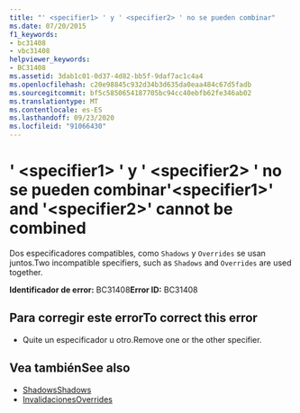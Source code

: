 ```yaml
---
title: "' <specifier1> ' y ' <specifier2> ' no se pueden combinar"
ms.date: 07/20/2015
f1_keywords:
- bc31408
- vbc31408
helpviewer_keywords:
- BC31408
ms.assetid: 3dab1c01-0d37-4d82-bb5f-9daf7ac1c4a4
ms.openlocfilehash: c20e98845c932d34b3d635da0eaa484c67d5fadb
ms.sourcegitcommit: bf5c5850654187705bc94cc40ebfb62fe346ab02
ms.translationtype: MT
ms.contentlocale: es-ES
ms.lasthandoff: 09/23/2020
ms.locfileid: "91066430"
---
```

# <a name="specifier1-and-specifier2-cannot-be-combined"></a><span data-ttu-id="6ba31-102">' \<specifier1> ' y ' \<specifier2> ' no se pueden combinar</span><span class="sxs-lookup"><span data-stu-id="6ba31-102">'\<specifier1>' and '\<specifier2>' cannot be combined</span></span>

<span data-ttu-id="6ba31-103">Dos especificadores compatibles, como `Shadows` y `Overrides` se usan juntos.</span><span class="sxs-lookup"><span data-stu-id="6ba31-103">Two incompatible specifiers, such as `Shadows` and `Overrides` are used together.</span></span>  
  
 <span data-ttu-id="6ba31-104">**Identificador de error:** BC31408</span><span class="sxs-lookup"><span data-stu-id="6ba31-104">**Error ID:** BC31408</span></span>  
  
## <a name="to-correct-this-error"></a><span data-ttu-id="6ba31-105">Para corregir este error</span><span class="sxs-lookup"><span data-stu-id="6ba31-105">To correct this error</span></span>  
  
- <span data-ttu-id="6ba31-106">Quite un especificador u otro.</span><span class="sxs-lookup"><span data-stu-id="6ba31-106">Remove one or the other specifier.</span></span>  
  
## <a name="see-also"></a><span data-ttu-id="6ba31-107">Vea también</span><span class="sxs-lookup"><span data-stu-id="6ba31-107">See also</span></span>

- [<span data-ttu-id="6ba31-108">Shadows</span><span class="sxs-lookup"><span data-stu-id="6ba31-108">Shadows</span></span>](../language-reference/modifiers/shadows.md)
- [<span data-ttu-id="6ba31-109">Invalidaciones</span><span class="sxs-lookup"><span data-stu-id="6ba31-109">Overrides</span></span>](../language-reference/modifiers/overrides.md)
